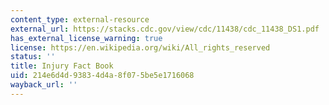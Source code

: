 ```yaml
---
content_type: external-resource
external_url: https://stacks.cdc.gov/view/cdc/11438/cdc_11438_DS1.pdf
has_external_license_warning: true
license: https://en.wikipedia.org/wiki/All_rights_reserved
status: ''
title: Injury Fact Book
uid: 214e6d4d-9383-4d4a-8f07-5be5e1716068
wayback_url: ''
---
```


